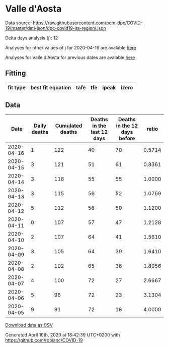 # Valle d'Aosta

Data source: https://raw.githubusercontent.com/pcm-dpc/COVID-19/master/dati-json/dpc-covid19-ita-regioni.json

Delta days analysis (j): 12

Analyses for other values of j for 2020-04-16 are avalable [here](../2020-04-16/README.md)

Analyses for Valle d'Aosta for previous dates are avalable [here](../README.md)

## Fitting 
|fit type|best fit equation|tafe|tfe|ipeak|izero|
|-------|-----|--------|------|---|---|

## Data
|Date|Daily deaths|Cumulated deaths|Deaths in the last 12 days|Deaths in the 12 days before|ratio|
|----|----------|-----------|-------|--------------------|-----|
|2020-04-16|1|122|40|70|0.5714|
|2020-04-15|3|121|51|61|0.8361|
|2020-04-14|3|118|55|55|1.0000|
|2020-04-13|3|115|56|52|1.0769|
|2020-04-12|5|112|56|50|1.1200|
|2020-04-11|0|107|57|47|1.2128|
|2020-04-10|2|107|64|41|1.5610|
|2020-04-09|3|105|64|39|1.6410|
|2020-04-08|2|102|65|36|1.8056|
|2020-04-07|4|100|72|27|2.6667|
|2020-04-06|5|96|72|23|3.1304|
|2020-04-05|9|91|72|18|4.0000|

[Download data as CSV](COVID-19_valle_d'aosta_j12_2020-04-16.csv)

Generated April 19th, 2020 at 18:42:39 UTC+0200 with https://github.com/robianc/COVID-19
